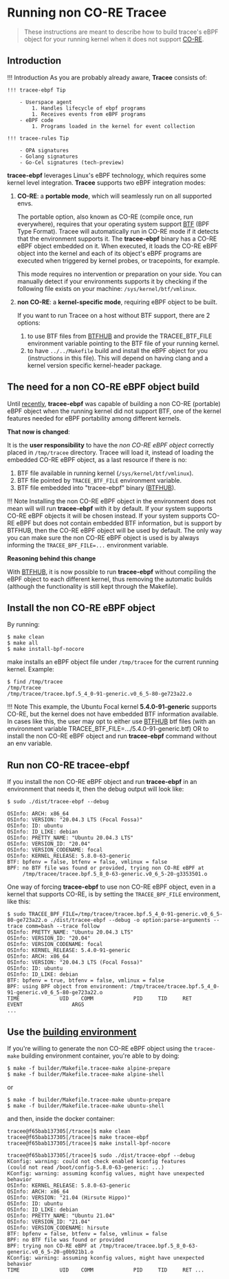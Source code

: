 # Running non CO-RE Tracee

> These instructions are meant to describe how to build tracee's eBPF object
> for your running kernel when it does not support
> [CO-RE](https://nakryiko.com/posts/bpf-portability-and-co-re/).

## Introduction

!!! Introduction
    As you are probably already aware, **Tracee** consists of:
    
    !!! tracee-ebpf Tip

        - Userspace agent  
            1. Handles lifecycle of ebpf programs  
            1. Receives events from eBPF programs  
        - eBPF code  
            1. Programs loaded in the kernel for event collection
    
    !!! tracee-rules Tip

        - OPA signatures
        - Golang signatures
        - Go-Cel signatures (tech-preview)

**tracee-ebpf** leverages Linux's eBPF technology, which requires some kernel
level integration. **Tracee** supports two eBPF integration modes:

1. **CO-RE**: a **portable mode**, which will seamlessly run on all supported
   envs.

    The portable option, also known as CO-RE (compile once, run everywhere),
    requires that your operating system support
    [BTF](https://nakryiko.com/posts/btf-dedup/) (BPF Type Format). Tracee will
    automatically run in CO-RE mode if it detects that the environment supports
    it. The **tracee-ebpf** binary has a CO-RE eBPF object embedded on it. When
    executed, it loads the CO-RE eBPF object into the kernel and each of its
    object's eBPF programs are executed when triggered by kernel probes, or
    tracepoints, for example.

    This mode requires no intervention or preparation on your side.  You can
    manually detect if your environments supports it by checking if the
    following file exists on your machine: `/sys/kernel/btf/vmlinux`.

2. **non CO-RE**: a **kernel-specific mode**, requiring eBPF object to be built.

    If you want to run Tracee on a host without BTF support, there are 2 options:
    1. to use BTF files from [BTFHUB](https://github.com/aquasecurity/btfhub)
       and provide the TRACEE_BTF_FILE environment variable pointing to the BTF
       file of your running kernel.
    2. to have `../../Makefile` build and install the eBPF object for you
       (instructions in this file). This will depend on having clang and a
       kernel version specific kernel-header package.

## The need for a non CO-RE eBPF object build

Until [recently](https://github.com/aquasecurity/tracee/commit/20549fabefa37b70ca1b8bade8ae39ef0b934942),
**tracee-ebpf** was capable of building a non CO-RE (portable) eBPF object when
the running kernel did not support BTF, one of the kernel features needed for
eBPF portability among different kernels.

**That now is changed**:

It is the **user responsibility** to have the *non CO-RE eBPF object* correctly
placed in `/tmp/tracee` directory. Tracee will load it, instead of loading the
embedded CO-RE eBPF object, as a last resource if there is no:

1. BTF file available in running kernel (`/sys/kernel/btf/vmlinux`).
1. BTF file pointed by `TRACEE_BTF_FILE` environment variable.
1. BTF file embedded into "tracee-ebpf" binary ([BTFHUB](https://github.com/aquasecurity/btfhub)).

!!! Note
    Installing the non CO-RE eBPF object in the environment does not mean will
    will run **tracee-ebpf** with it by default. If your system supports CO-RE
    eBPF objects it will be chosen instead. If your system supports CO-RE eBPF
    but does not contain embedded BTF information, but is support by BTFHUB,
    then the CO-RE eBPF object will be used by default. The only way you can
    make sure the non CO-RE eBPF object is used is by always informing the
    `TRACEE_BPF_FILE=...` environment variable.

**Reasoning behind this change**

With [BTFHUB](https://github.com/aquasecurity/btfhub), it is now possible to
run **tracee-ebpf** without compiling the eBPF object to each different kernel,
thus removing the automatic builds (although the functionality is still kept
through the Makefile).

## Install the non CO-RE eBPF object

By running:

```text
$ make clean
$ make all
$ make install-bpf-nocore
```

make installs an eBPF object file under `/tmp/tracee` for the current running
kernel. Example:

```text
$ find /tmp/tracee
/tmp/tracee
/tmp/tracee/tracee.bpf.5_4_0-91-generic.v0_6_5-80-ge723a22.o
```

!!! Note
    This example, the Ubuntu Focal kernel **5.4.0-91-generic** supports CO-RE,
    but the kernel does not have embedded BTF information available. In cases
    like this, the user may opt to either use [BTFHUB](https://github.com/aquasecurity/btfhub)
    btf files (with an environment variable TRACEE_BTF_FILE=.../5.4.0-91-generic.btf)
    OR to install the non CO-RE eBPF object and run **tracee-ebpf** command
    without an env variable.

## Run non CO-RE tracee-ebpf

If you install the non CO-RE eBPF object and run **tracee-ebpf** in an
environment that needs it, then the debug output will look like:

```text
$ sudo ./dist/tracee-ebpf --debug

OSInfo: ARCH: x86_64
OSInfo: VERSION: "20.04.3 LTS (Focal Fossa)"
OSInfo: ID: ubuntu
OSInfo: ID_LIKE: debian
OSInfo: PRETTY_NAME: "Ubuntu 20.04.3 LTS"
OSInfo: VERSION_ID: "20.04"
OSInfo: VERSION_CODENAME: focal
OSInfo: KERNEL_RELEASE: 5.8.0-63-generic
BTF: bpfenv = false, btfenv = false, vmlinux = false
BPF: no BTF file was found or provided, trying non CO-RE eBPF at
     /tmp/tracee/tracee.bpf.5_8_0-63-generic.v0_6_5-20-g3353501.o
```

One way of forcing **tracee-ebpf** to use non CO-RE eBPF object, even in a kernel
that supports CO-RE, is by setting the `TRACEE_BPF_FILE` environment, like this:

```
$ sudo TRACEE_BPF_FILE=/tmp/tracee/tracee.bpf.5_4_0-91-generic.v0_6_5-80-ge723a22.o ./dist/tracee-ebpf --debug -o option:parse-arguments --trace comm=bash --trace follow
OSInfo: PRETTY_NAME: "Ubuntu 20.04.3 LTS"
OSInfo: VERSION_ID: "20.04"
OSInfo: VERSION_CODENAME: focal
OSInfo: KERNEL_RELEASE: 5.4.0-91-generic
OSInfo: ARCH: x86_64
OSInfo: VERSION: "20.04.3 LTS (Focal Fossa)"
OSInfo: ID: ubuntu
OSInfo: ID_LIKE: debian
BTF: bpfenv = true, btfenv = false, vmlinux = false
BPF: using BPF object from environment: /tmp/tracee/tracee.bpf.5_4_0-91-generic.v0_6_5-80-ge723a22.o
TIME             UID    COMM             PID     TID     RET              EVENT                ARGS
...
```

## Use the [building environment](./environment.md)

If you're willing to generate the non CO-RE eBPF object using the `tracee-make`
building environment container, you're able to by doing:

```text
$ make -f builder/Makefile.tracee-make alpine-prepare
$ make -f builder/Makefile.tracee-make alpine-shell
```
or
```text
$ make -f builder/Makefile.tracee-make ubuntu-prepare
$ make -f builder/Makefile.tracee-make ubuntu-shell
```

and then, inside the docker container:

```text
tracee@f65bab137305[/tracee]$ make clean
tracee@f65bab137305[/tracee]$ make tracee-ebpf
tracee@f65bab137305[/tracee]$ make install-bpf-nocore

tracee@f65bab137305[/tracee]$ sudo ./dist/tracee-ebpf --debug
KConfig: warning: could not check enabled kconfig features
(could not read /boot/config-5.8.0-63-generic: ...)
KConfig: warning: assuming kconfig values, might have unexpected behavior
OSInfo: KERNEL_RELEASE: 5.8.0-63-generic
OSInfo: ARCH: x86_64
OSInfo: VERSION: "21.04 (Hirsute Hippo)"
OSInfo: ID: ubuntu
OSInfo: ID_LIKE: debian
OSInfo: PRETTY_NAME: "Ubuntu 21.04"
OSInfo: VERSION_ID: "21.04"
OSInfo: VERSION_CODENAME: hirsute
BTF: bpfenv = false, btfenv = false, vmlinux = false
BPF: no BTF file was found or provided
BPF: trying non CO-RE eBPF at /tmp/tracee/tracee.bpf.5_8_0-63-generic.v0_6_5-20-g0b921b1.o
KConfig: warning: assuming kconfig values, might have unexpected behavior
TIME             UID    COMM             PID     TID     RET ...
```
